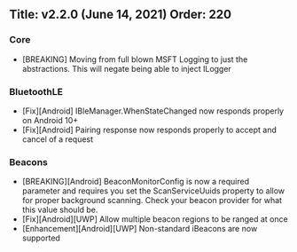 Title: v2.2.0 (June 14, 2021)
Order: 220
---

### Core
* [BREAKING] Moving from full blown MSFT Logging to just the abstractions.  This will negate being able to inject ILogger<T>

### BluetoothLE
* [Fix][Android] IBleManager.WhenStateChanged now responds properly on Android 10+
* [Fix][Android] Pairing response now responds properly to accept and cancel of a request

### Beacons
* [BREAKING][Android] BeaconMonitorConfig is now a required parameter and requires you set the ScanServiceUuids property to allow for proper background scanning. Check your beacon provider for what this value should be.
* [Fix][Android][UWP] Allow multiple beacon regions to be ranged at once
* [Enhancement][Android][UWP] Non-standard iBeacons are now supported
